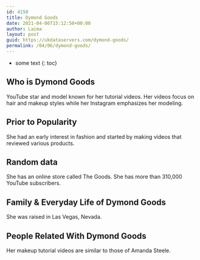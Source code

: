 ```yaml
---
id: 4150
title: Dymond Goods
date: 2021-04-06T15:12:50+00:00
author: Laima
layout: post
guid: https://ukdataservers.com/dymond-goods/
permalink: /04/06/dymond-goods/
---
```


* some text
{: toc}


## Who is Dymond Goods
                  
                  
                  
YouTube star and model known for her tutorial videos. Her videos focus on hair and makeup styles while her Instagram emphasizes her modeling.
                  
              
            
              
            
                
                
                
## Prior to Popularity
                  
                  
                  
She had an early interest in fashion and started by making videos that reviewed various products.
                  
              
            
              
            
                
                
                
## Random data
                  
                  
                  
She has an online store called The Goods. She has more than 310,000 YouTube subscribers.
                  
              
            
              
            
                
                
                
## Family & Everyday Life of Dymond Goods
                  
                  
                  
She was raised in Las Vegas, Nevada.
                  
              
            
              
            
                
                
                
## People Related With Dymond Goods
                  
                  
                  
Her makeup tutorial videos are similar to those of Amanda Steele.
                  
              
            
              
            
                
              
            
              
              
            
            
              
            
          
          
          